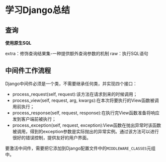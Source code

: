 # 学习Django总结

## 查询

**使用原生SQL**

extra：修饰查询结果集-一种提供额外查询参数的机制
raw：执行SQL语句

## 中间件工作流程

Django中间件必须是一个类，不需要继承任何类，并实现四个接口：

- process_request(self, request):该方法在请求到来的时候调用；
- process_view(self, request, arg, kwargs):在本次将要执行的View函数被调用前执行；
- process_response(self, request, response):在执行完View函数准备将响应发到客户端前被执行；
- process_exception(self, request, exception):View函数在抛出异常时该函数被调用，得到的exception参数是实际抛出的异常实例。通过该方法可以进行很好的错误控制，提供友好的用户界面。

要激活中间件，需要把它添加到Django配置文件中的`MIDDLEWARE_CLASSES`元组中。